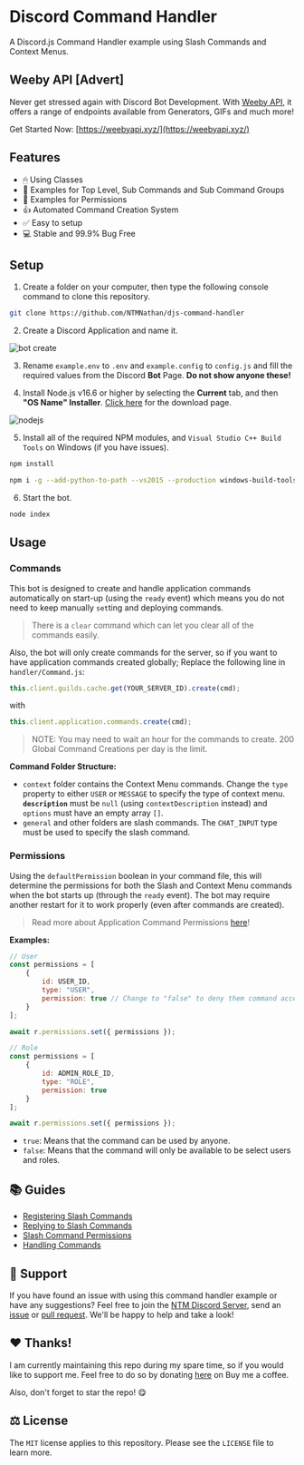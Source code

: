 # Discord Command Handler
A Discord.js Command Handler example using Slash Commands and Context Menus.

## Weeby API [Advert]
Never get stressed again with Discord Bot Development. With [Weeby API](https://weebyapi.xyz/), it offers a range of endpoints available from Generators, GIFs and much more!

Get Started Now: [https://weebyapi.xyz/](https://weebyapi.xyz/)

## Features
- 🖱 Using Classes
- 👀 Examples for Top Level, Sub Commands and Sub Command Groups
- 🔐 Examples for Permissions
- 👍 Automated Command Creation System
- ✅ Easy to setup
- 💻 Stable and 99.9% Bug Free

## Setup
1. Create a folder on your computer, then type the following console command to clone this repository.
```bash
git clone https://github.com/NTMNathan/djs-command-handler
```

2. Create a Discord Application and name it.

![bot create](https://i.imgur.com/luHPTGL.png "Step 2")

3. Rename `example.env` to `.env` and `example.config` to `config.js` and fill the required values from the Discord **Bot** Page. **Do not show anyone these!**

4. Install Node.js v16.6 or higher by selecting the **Current** tab, and then **"OS Name" Installer**. [Click here](https://nodejs.org/en/download/current/) for the download page.

![nodejs](https://i.imgur.com/mtJcz5E.png "Step 4")

5. Install all of the required NPM modules, and `Visual Studio C++ Build Tools` on Windows (if you have issues).
```bash
npm install
```

```bash
npm i -g --add-python-to-path --vs2015 --production windows-build-tools
```

6. Start the bot.
```bash
node index
```

## Usage
### Commands
This bot is designed to create and handle application commands automatically on start-up (using the `ready` event) which means you do not need to keep manually `set`ting and deploying commands. 
> There is a `clear` command which can let you clear all of the commands easily.


Also, the bot will only create commands for the server, so if you want to have application commands created globally; Replace the following line in `handler/Command.js`:

```js
this.client.guilds.cache.get(YOUR_SERVER_ID).create(cmd);
```
with

```js
this.client.application.commands.create(cmd);
```
> NOTE: You may need to wait an hour for the commands to create. 200 Global Command Creations per day is the limit.

**Command Folder Structure:**
- `context` folder contains the Context Menu commands. Change the `type` property to either `USER` or `MESSAGE` to specify the type of context menu. **`description`** must be `null` (using `contextDescription` instead) and `options` must have an empty array `[]`.
- `general` and other folders are slash commands. The `CHAT_INPUT` type must be used to specify the slash command.

### Permissions
Using the `defaultPermission` boolean in your command file, this will determine the permissions for both the Slash and Context Menu commands when the bot starts up (through the `ready` event). The bot may require another restart for it to work properly (even after commands are created).

> Read more about Application Command Permissions [here](https://discordjs.guide/interactions/slash-command-permissions.html)!

**Examples:**
```js
// User
const permissions = [
    {
        id: USER_ID,
        type: "USER",
        permission: true // Change to "false" to deny them command access
    }
];

await r.permissions.set({ permissions });

// Role
const permissions = [
    {
        id: ADMIN_ROLE_ID,
        type: "ROLE",
        permission: true
    }
];

await r.permissions.set({ permissions });
```

- `true`: Means that the command can be used by anyone.
- `false`: Means that the command will only be available to be select users and roles.

## 📚 Guides
- [Registering Slash Commands](https://discordjs.guide/interactions/registering-slash-commands.html)
- [Replying to Slash Commands](https://discordjs.guide/interactions/replying-to-slash-commands.html)
- [Slash Command Permissions](https://discordjs.guide/interactions/slash-command-permissions.html.html)
- [Handling Commands](https://discordjs.guide/command-handling/#individual-command-files)

## 👋 Support
If you have found an issue with using this command handler example or have any suggestions? Feel free to join the [NTM Discord Server](https://discord.gg/G2rb53z), send an [issue](https://github.com/NTMNathan/djs-command-handler/issues) or [pull request](https://github.com/NTMNathan/djs-command-handler/pulls). We'll be happy to help and take a look!

## ❤️ Thanks!
I am currently maintaining this repo during my spare time, so if you would like to support me. Feel free to do so by donating [here](https://buymeacoffee.com/ntmnathan) on Buy me a coffee.

Also, don't forget to star the repo! 😋

## ⚖️ License
The `MIT` license applies to this repository. Please see the `LICENSE` file to learn more.
